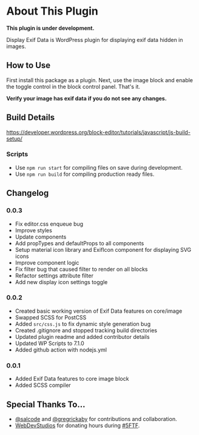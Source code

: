 
# About This Plugin
**This plugin is under development.**

Display Exif Data is WordPress plugin for displaying exif data hidden in images.

## How to Use
First install this package as a plugin. Next, use the image block and enable the toggle control in the block control panel. That's it.

**Verify your image has exif data if you do not see any changes.**

## Build Details
https://developer.wordpress.org/block-editor/tutorials/javascript/js-build-setup/

### Scripts
- Use `npm run start` for compiling files on save during development.
- Use `npm run build` for compiling production ready files.

## Changelog

### 0.0.3
- Fix editor.css enqueue bug
- Improve styles
- Update components
- Add propTypes and defaultProps to all components
- Setup material icon library and ExifIcon component for displaying SVG icons
- Improve component logic
- Fix filter bug that caused filter to render on all blocks
- Refactor settings attribute filter
- Add new display icon settings toggle

### 0.0.2
- Created basic working version of Exif Data features on core/image
- Swapped SCSS for PostCSS
- Added `src/css.js` to fix dynamic style generation bug
- Created .gitignore and stopped tracking build directories
- Updated plugin readme and added contributor details
- Updated WP Scripts to 7.1.0
- Added github action with nodejs.yml

### 0.0.1
- Added Exif Data features to core image block
- Added SCSS compiler

## Special Thanks To...
- [@salcode](https://github.com/salcode) and [@gregrickaby](https://github.com/gregrickaby) for contributions and collaboration.
- [WebDevStudios](https://webdevstudios.com/) for donating hours during [#5FTF](https://twitter.com/search?q=%235FTF&src=typed_query).